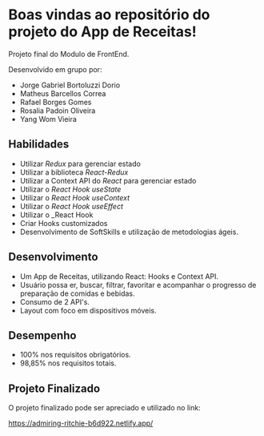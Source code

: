 # Boas vindas ao repositório do projeto do App de Receitas!

Projeto final do Modulo de FrontEnd. 

Desenvolvido em grupo por:
- Jorge Gabriel Bortoluzzi Dorio
- Matheus Barcellos Correa
- Rafael Borges Gomes
- Rosalia Padoin Oliveira
- Yang Wom Vieira

## Habilidades

  - Utilizar _Redux_ para gerenciar estado
  - Utilizar a biblioteca _React-Redux_
  - Utilizar a Context API do _React_ para gerenciar estado
  - Utilizar o _React Hook useState_
  - Utilizar o _React Hook useContext_
  - Utilizar o _React Hook useEffect_
  - Utilizar o _React  Hook
  - Criar Hooks customizados
  - Desenvolvimento de SoftSkills e utilização de metodologias ágeis.


## Desenvolvimento

- Um App de Receitas, utilizando React: Hooks e Context API. 
- Usuário possa er, buscar, filtrar, favoritar e acompanhar o progresso de preparação de comidas e bebidas.
- Consumo de 2 API's.
- Layout com foco em dispositivos móveis.


## Desempenho

- 100% nos requisitos obrigatórios.
- 98,85% nos requisitos totais.


## Projeto Finalizado

O projeto finalizado pode ser apreciado e utilizado no link:
 
<https://admiring-ritchie-b6d922.netlify.app/>

